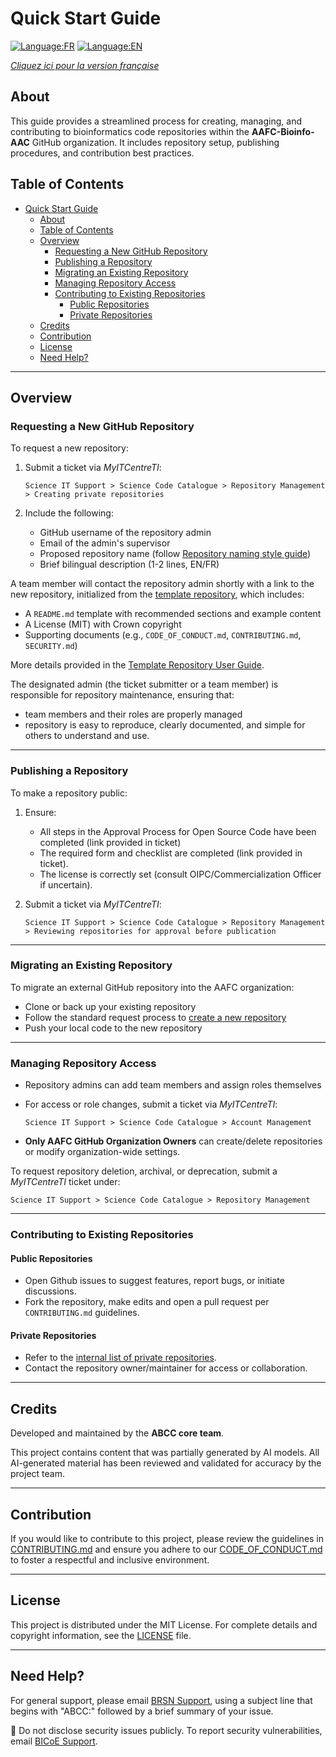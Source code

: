 # Quick Start Guide


[![Language:FR](https://img.shields.io/badge/Language-FR-yellow)](./README_FR.md)
[![Language:EN](https://img.shields.io/badge/Language-EN-blue)](./README.md)

[*Cliquez ici pour la version française*](README_FR.md)

## About

This guide provides a streamlined process for creating, managing, and contributing to bioinformatics code repositories within the **AAFC-Bioinfo-AAC** GitHub organization. It includes repository setup, publishing procedures, and contribution best practices.

## Table of Contents

- [Quick Start Guide](#quick-start-guide)
  - [About](#about)
  - [Table of Contents](#table-of-contents)
  - [Overview](#overview)
    - [Requesting a New GitHub Repository](#requesting-a-new-github-repository)
    - [Publishing a Repository](#publishing-a-repository)
    - [Migrating an Existing Repository](#migrating-an-existing-repository)
    - [Managing Repository Access](#managing-repository-access)
    - [Contributing to Existing Repositories](#contributing-to-existing-repositories)
      - [Public Repositories](#public-repositories)
      - [Private Repositories](#private-repositories)
  - [Credits](#credits)
  - [Contribution](#contribution)
  - [License](#license)
  - [Need Help?](#need-help)

---

## Overview

### Requesting a New GitHub Repository

To request a new repository:

1. Submit a ticket via *MyITCentreTI*:

   ```
   Science IT Support > Science Code Catalogue > Repository Management > Creating private repositories
   ```

2. Include the following:
   - GitHub username of the repository admin
   - Email of the admin's supervisor
   - Proposed repository name (follow [Repository naming style guide](/docs/repo-naming-style-guide.md/))
   - Brief bilingual description (1-2 lines, EN/FR)

A team member will contact the repository admin shortly with a link to the new repository, initialized from the [template repository](https://github.com/AAFC-Bioinfo-AAC/template-repository), which includes:
   - A `README.md` template with recommended sections and example content
   - A License (MIT) with Crown copyright
   - Supporting documents (e.g., `CODE_OF_CONDUCT.md`, `CONTRIBUTING.md`, `SECURITY.md`)

More details provided in the [Template Repository User Guide](docs/template-repo-user-guide.md).

The designated admin (the ticket submitter or a team member) is responsible for repository maintenance, ensuring that:
- team members and their roles are properly managed
- repository is easy to reproduce, clearly documented, and simple for others to understand and use.
  
---

### Publishing a Repository

To make a repository public:

1. Ensure:
   - All steps in the Approval Process for Open Source Code have been completed (link provided in ticket)
   - The required form and checklist are completed (link provided in ticket).
   - The license is correctly set (consult OIPC/Commercialization Officer if uncertain).

2. Submit a ticket via *MyITCentreTI*:

   ```
   Science IT Support > Science Code Catalogue > Repository Management > Reviewing repositories for approval before publication
   ```
---

### Migrating an Existing Repository

To migrate an external GitHub repository into the AAFC organization:

- Clone or back up your existing repository
- Follow the standard request process to [create a new repository](#requesting-a-new-github-repository)
- Push your local code to the new repository

---

### Managing Repository Access

- Repository admins can add team members and assign roles themselves
- For access or role changes, submit a ticket via *MyITCentreTI*:

   ```
   Science IT Support > Science Code Catalogue > Account Management
   ```

- **Only AAFC GitHub Organization Owners** can create/delete repositories or modify organization-wide settings.

To request repository deletion, archival, or deprecation, submit a *MyITCentreTI* ticket under:

   ```
   Science IT Support > Science Code Catalogue > Repository Management
   ```

---

### Contributing to Existing Repositories

#### Public Repositories

- Open Github issues to suggest features, report bugs, or initiate discussions.
- Fork the repository, make edits and open a pull request per `CONTRIBUTING.md` guidelines.

#### Private Repositories

- Refer to the [internal list of private repositories](https://001gc.sharepoint.com/:u:/r/sites/42732/SitePages/abcc-private-repos.aspx?csf=1&web=1&e=jXxrXb).
- Contact the repository owner/maintainer for access or collaboration.

---

## Credits

Developed and maintained by the **ABCC core team**. 

This project contains content that was partially generated by AI models. All AI-generated material has been reviewed and validated for accuracy by the project team.

---

## Contribution

If you would like to contribute to this project, please review the guidelines in [CONTRIBUTING.md](CONTRIBUTING.md) and ensure you adhere to our [CODE_OF_CONDUCT.md](CODE_OF_CONDUCT.md) to foster a respectful and inclusive environment.

---

## License

This project is distributed under the MIT License. For complete details and copyright information, see the [LICENSE](LICENSE) file.


---

## Need Help?

For general support, please email [BRSN Support](mailto:aafc.bioinfosupport.aac@agr.gc.ca), using a subject line that begins with "ABCC:" followed by a brief summary of your issue.

🚫 Do not disclose security issues publicly. To report security vulnerabilities, email [BICoE Support](mailto:aafc.bice-ceib.aac@agr.gc.ca). 
